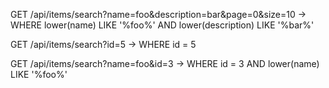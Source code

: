 GET /api/items/search?name=foo&description=bar&page=0&size=10
→ WHERE lower(name) LIKE '%foo%' AND lower(description) LIKE '%bar%'


GET /api/items/search?id=5
→ WHERE id = 5


GET /api/items/search?name=foo&id=3
→ WHERE id = 3 AND lower(name) LIKE '%foo%'

